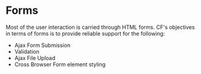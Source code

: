 # Forms #

Most of the user interaction is carried through HTML forms. CF's objectives in terms of forms is to provide reliable support for the following:

  * Ajax Form Submission
  * Validation
  * Ajax File Upload
  * Cross Browser Form element styling